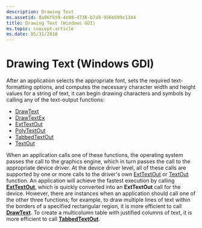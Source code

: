 ```yaml
---
description: Drawing Text
ms.assetid: 8a06f659-4e08-4738-b7a9-956b599c1344
title: Drawing Text (Windows GDI)
ms.topic: concept-article
ms.date: 05/31/2018
---
```


# Drawing Text (Windows GDI)

After an application selects the appropriate font, sets the required text-formatting options, and computes the necessary character width and height values for a string of text, it can begin drawing characters and symbols by calling any of the text-output functions:

-   [DrawText](/windows/desktop/api/Winuser/nf-winuser-drawtext)
-   [DrawTextEx](/windows/desktop/api/Winuser/nf-winuser-drawtextexa)
-   [ExtTextOut](/windows/desktop/api/Wingdi/nf-wingdi-exttextouta)
-   [PolyTextOut](/windows/desktop/api/Wingdi/nf-wingdi-polytextouta)
-   [TabbedTextOut](/windows/desktop/api/Winuser/nf-winuser-tabbedtextouta)
-   [TextOut](/windows/desktop/api/Wingdi/nf-wingdi-textouta)

When an application calls one of these functions, the operating system passes the call to the graphics engine, which in turn passes the call to the appropriate device driver. At the device driver level, all of these calls are supported by one or more calls to the driver's own [ExtTextOut](/windows/desktop/api/Wingdi/nf-wingdi-exttextouta) or [TextOut](/windows/desktop/api/Wingdi/nf-wingdi-textouta) function. An application will achieve the fastest execution by calling [**ExtTextOut**](/windows/win32/api/wingdi/nf-wingdi-exttextouta), which is quickly converted into an **ExtTextOut** call for the device. However, there are instances when an application should call one of the other three functions; for example, to draw multiple lines of text within the borders of a specified rectangular region, it is more efficient to call [**DrawText**](/windows/win32/api/winuser/nf-winuser-drawtext). To create a multicolumn table with justified columns of text, it is more efficient to call [**TabbedTextOut**](/windows/win32/api/winuser/nf-winuser-tabbedtextouta).

 

 
